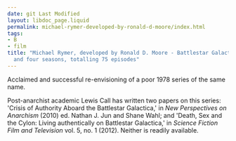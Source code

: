```yaml
---
date: git Last Modified
layout: libdoc_page.liquid
permalink: michael-rymer-developed-by-ronald-d-moore/index.html
tags:
- B
- film
title: "Michael Rymer, developed by Ronald D. Moore - Battlestar Galactica; TV miniseries
  and four seasons, totalling 75 episodes"
---
```


Acclaimed and successful re-envisioning of a poor 1978 series of the same name.

Post-anarchist academic Lewis Call has written two papers on this series: 'Crisis of Authority Aboard the Battlestar Galactica,' in <em>New  Perspectives on Anarchism</em> (2010) ed. Nathan J. Jun and Shane Wahl; and 'Death, Sex and the Cylon: Living authentically on Battlestar Galactica,'  in <em>Science Fiction Film and Television</em> vol. 5, no. 1 (2012). Neither is  readily available.